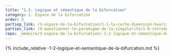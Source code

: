 ```yaml
---
title: "1.2. Logique et sémantique de la bifurcation"
category: 1. Espace de la bifurcation
order: 3
partiep_link: /3-espace-de-la-bifurcation/1-1-la-carte-dimension-heuristique-de-la-bifurcation/
parties_link: /4-questionner-le-paradigme-de-la-singularite/1-0-introduction/
repo: _memoire/3-espace-de-la-bifurcation/-1-2-logique-et-semantique-de-la-bifurcation.md
---
```

{% include_relative -1-2-logique-et-semantique-de-la-bifurcation.md %}

